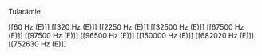 Tularämie

[[60 Hz (E)]]
[[320 Hz (E)]]
[[2250 Hz (E)]]
[[32500 Hz (E)]]
[[67500 Hz (E)]]
[[97500 Hz (E)]]
[[96500 Hz (E)]]
[[150000 Hz (E)]]
[[682020 Hz (E)]]
[[752630 Hz (E)]]